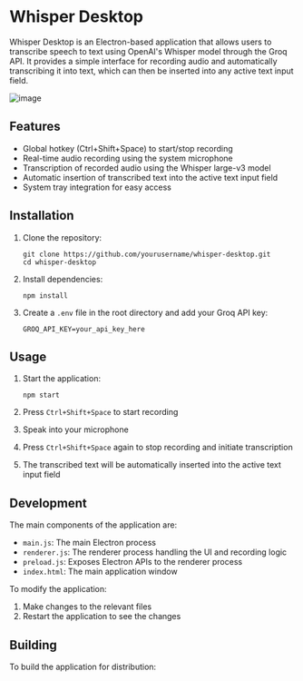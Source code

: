 # Whisper Desktop

Whisper Desktop is an Electron-based application that allows users to transcribe speech to text using OpenAI's Whisper model through the Groq API. It provides a simple interface for recording audio and automatically transcribing it into text, which can then be inserted into any active text input field.

![image](https://github.com/KernAlan/whisper-desktop/assets/63753020/9e041208-4480-4f40-96b3-bc4425956f7e)

## Features

- Global hotkey (Ctrl+Shift+Space) to start/stop recording
- Real-time audio recording using the system microphone
- Transcription of recorded audio using the Whisper large-v3 model
- Automatic insertion of transcribed text into the active text input field
- System tray integration for easy access

## Installation

1. Clone the repository:

   ```
   git clone https://github.com/yourusername/whisper-desktop.git
   cd whisper-desktop
   ```

2. Install dependencies:

   ```
   npm install
   ```

3. Create a `.env` file in the root directory and add your Groq API key:
   ```
   GROQ_API_KEY=your_api_key_here
   ```

## Usage

1. Start the application:

   ```
   npm start
   ```

2. Press `Ctrl+Shift+Space` to start recording
3. Speak into your microphone
4. Press `Ctrl+Shift+Space` again to stop recording and initiate transcription
5. The transcribed text will be automatically inserted into the active text input field

## Development

The main components of the application are:

- `main.js`: The main Electron process
- `renderer.js`: The renderer process handling the UI and recording logic
- `preload.js`: Exposes Electron APIs to the renderer process
- `index.html`: The main application window

To modify the application:

1. Make changes to the relevant files
2. Restart the application to see the changes

## Building

To build the application for distribution:
